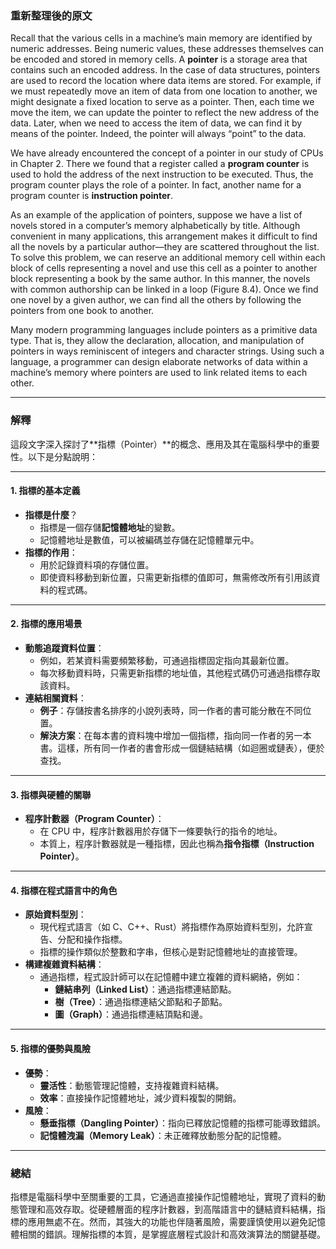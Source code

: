 ### 重新整理後的原文

Recall that the various cells in a machine’s main memory are identified by numeric addresses. Being numeric values, these addresses themselves can be encoded and stored in memory cells. A **pointer** is a storage area that contains such an encoded address. In the case of data structures, pointers are used to record the location where data items are stored. For example, if we must repeatedly move an item of data from one location to another, we might designate a fixed location to serve as a pointer. Then, each time we move the item, we can update the pointer to reflect the new address of the data. Later, when we need to access the item of data, we can find it by means of the pointer. Indeed, the pointer will always “point” to the data.

We have already encountered the concept of a pointer in our study of CPUs in Chapter 2. There we found that a register called a **program counter** is used to hold the address of the next instruction to be executed. Thus, the program counter plays the role of a pointer. In fact, another name for a program counter is **instruction pointer**.

As an example of the application of pointers, suppose we have a list of novels stored in a computer’s memory alphabetically by title. Although convenient in many applications, this arrangement makes it difficult to find all the novels by a particular author—they are scattered throughout the list. To solve this problem, we can reserve an additional memory cell within each block of cells representing a novel and use this cell as a pointer to another block representing a book by the same author. In this manner, the novels with common authorship can be linked in a loop (Figure 8.4). Once we find one novel by a given author, we can find all the others by following the pointers from one book to another.

Many modern programming languages include pointers as a primitive data type. That is, they allow the declaration, allocation, and manipulation of pointers in ways reminiscent of integers and character strings. Using such a language, a programmer can design elaborate networks of data within a machine’s memory where pointers are used to link related items to each other.

---

### 解釋

這段文字深入探討了**指標（Pointer）**的概念、應用及其在電腦科學中的重要性。以下是分點說明：

---

#### 1. **指標的基本定義**
   - **指標是什麼**？
     - 指標是一個存儲**記憶體地址**的變數。
     - 記憶體地址是數值，可以被編碼並存儲在記憶體單元中。
   - **指標的作用**：
     - 用於記錄資料項的存儲位置。
     - 即使資料移動到新位置，只需更新指標的值即可，無需修改所有引用該資料的程式碼。

---

#### 2. **指標的應用場景**
   - **動態追蹤資料位置**：
     - 例如，若某資料需要頻繁移動，可通過指標固定指向其最新位置。
     - 每次移動資料時，只需更新指標的地址值，其他程式碼仍可通過指標存取該資料。
   - **連結相關資料**：
     - **例子**：存儲按書名排序的小說列表時，同一作者的書可能分散在不同位置。
     - **解決方案**：在每本書的資料塊中增加一個指標，指向同一作者的另一本書。這樣，所有同一作者的書會形成一個鏈結結構（如迴圈或鏈表），便於查找。

---

#### 3. **指標與硬體的關聯**
   - **程序計數器（Program Counter）**：
     - 在 CPU 中，程序計數器用於存儲下一條要執行的指令的地址。
     - 本質上，程序計數器就是一種指標，因此也稱為**指令指標（Instruction Pointer）**。

---

#### 4. **指標在程式語言中的角色**
   - **原始資料型別**：
     - 現代程式語言（如 C、C++、Rust）將指標作為原始資料型別，允許宣告、分配和操作指標。
     - 指標的操作類似於整數和字串，但核心是對記憶體地址的直接管理。
   - **構建複雜資料結構**：
     - 通過指標，程式設計師可以在記憶體中建立複雜的資料網絡，例如：
       - **鏈結串列（Linked List）**：通過指標連結節點。
       - **樹（Tree）**：通過指標連結父節點和子節點。
       - **圖（Graph）**：通過指標連結頂點和邊。

---

#### 5. **指標的優勢與風險**
   - **優勢**：
     - **靈活性**：動態管理記憶體，支持複雜資料結構。
     - **效率**：直接操作記憶體地址，減少資料複製的開銷。
   - **風險**：
     - **懸垂指標（Dangling Pointer）**：指向已釋放記憶體的指標可能導致錯誤。
     - **記憶體洩漏（Memory Leak）**：未正確釋放動態分配的記憶體。

---

### 總結

指標是電腦科學中至關重要的工具，它通過直接操作記憶體地址，實現了資料的動態管理和高效存取。從硬體層面的程序計數器，到高階語言中的鏈結資料結構，指標的應用無處不在。然而，其強大的功能也伴隨著風險，需要謹慎使用以避免記憶體相關的錯誤。理解指標的本質，是掌握底層程式設計和高效演算法的關鍵基礎。
